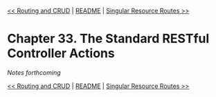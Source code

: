 [&lt;&lt; Routing and CRUD](ch32-routing-and-crud.md) | [README](README.md) | [Singular Resource Routes &gt;&gt;](ch34-singular-resource-routes.md)

# Chapter 33. The Standard RESTful Controller Actions

*Notes forthcoming*

[&lt;&lt; Routing and CRUD](ch32-routing-and-crud.md) | [README](README.md) | [Singular Resource Routes &gt;&gt;](ch34-singular-resource-routes.md)